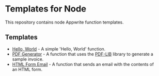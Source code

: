 # Templates for Node

This repository contains node Appwrite function templates.

## Templates

- [Hello, World](hello-world/) - A simple 'Hello, World' function.
- [PDF Generator](pdf-generator/) - A function that uses the [PDF-LIB](https://pdf-lib.js.org/) library to generate a sample invoice.
- [HTML Form Email](html-form-email/) - A function that sends an email with the contents of an HTML form.
